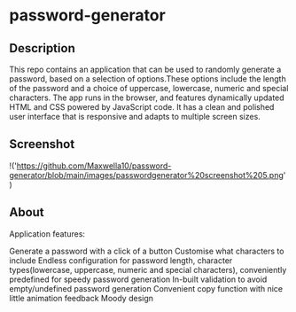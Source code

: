 # password-generator

## Description
This repo contains an application that can be used to randomly generate a password, based on a selection of options.These options include the length of the password and a choice of uppercase, lowercase, numeric and special characters. The app runs in the browser, and features dynamically updated HTML and CSS powered by JavaScript code. It has a clean and polished user interface that is responsive and adapts to multiple screen sizes.

## Screenshot
!('https://github.com/Maxwella10/password-generator/blob/main/images/passwordgenerator%20screenshot%205.png')


## About
Application features:

 Generate a password with a click of a button
 Customise what characters to include
 Endless configuration for password length, character types(lowercase, uppercase, numeric and special characters), conveniently predefined for speedy password generation
 In-built validation to avoid empty/undefined password generation
 Convenient copy function with nice little animation feedback
 Moody design


